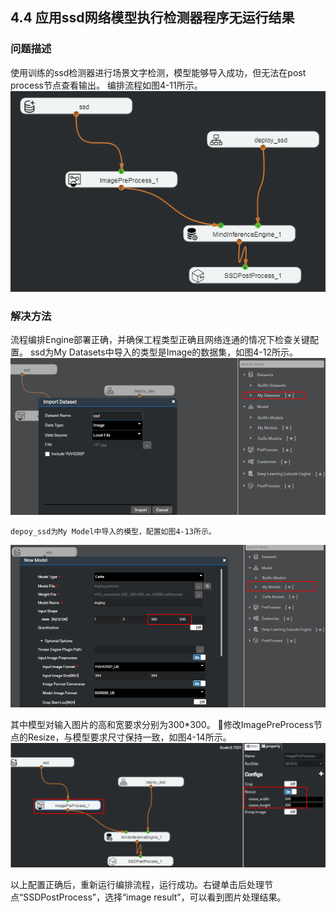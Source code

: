 ## 4.4 应用ssd网络模型执行检测器程序无运行结果
### 问题描述
使用训练的ssd检测器进行场景文字检测，模型能够导入成功，但无法在post process节点查看输出。
编排流程如图4-11所示。
![图4-11检测器编排流程](./img/4-11.png)


### 解决方法
流程编排Engine部署正确，并确保工程类型正确且网络连通的情况下检查关键配置。
	ssd为My Datasets中导入的类型是Image的数据集，如图4-12所示。
![图4-12导入数据集](./img/4-12.png)


	depoy_ssd为My Model中导入的模型，配置如图4-13所示。
![图4-13导入ssd网络模型](./img/4-13.png)


其中模型对输入图片的高和宽要求分别为300*300。
修改ImagePreProcess节点的Resize，与模型要求尺寸保持一致，如图4-14所示。
![图4-14图片预处理节点配置](./img/4-14.png)


以上配置正确后，重新运行编排流程，运行成功。右键单击后处理节点“SSDPostProcess”，选择“image result”，可以看到图片处理结果。
